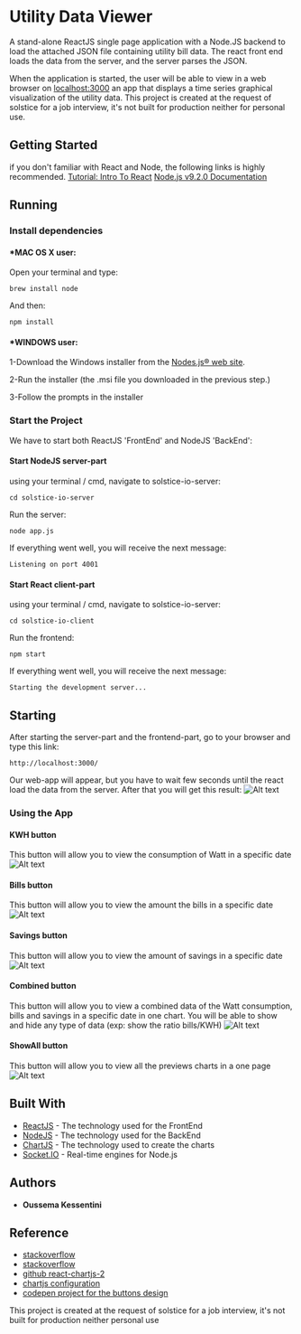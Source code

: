 # Utility Data Viewer
A stand-alone ReactJS single page application with a Node.JS backend to load the attached JSON file containing utility bill data.  The react front end loads the data from the server, and the server parses the JSON.

When the application is started, the user will be able to view in a web browser on [localhost:3000](http://localhost:3000/) an app that displays a time series graphical visualization of the utility data.
This project is created at the request of solstice for a job interview, it's not built for production neither for personal use.
## Getting Started

 if you don't familiar with React and Node, the following links is highly recommended.
 [Tutorial: Intro To React](https://reactjs.org/tutorial/tutorial.html)
 [Node.js v9.2.0 Documentation](https://nodejs.org/dist/latest-v9.x/docs/api/)
 
## Running
 
### Install dependencies

#### *MAC OS X user:

Open your terminal and type:
```
brew install node
```
And then:
```
npm install
```

#### *WINDOWS user:


1-Download the Windows installer from the [Nodes.js® web site](https://nodejs.org/en/).

2-Run the installer (the .msi file you downloaded in the previous step.)

3-Follow the prompts in the installer



### Start the  Project

We have to start both ReactJS 'FrontEnd' and NodeJS 'BackEnd':

#### Start NodeJS server-part
using your terminal / cmd, navigate to solstice-io-server:

```
cd solstice-io-server
```
Run the server:
```
node app.js
```
If everything went well, you will receive the next message:

```
Listening on port 4001
```
#### Start React client-part
using your terminal / cmd, navigate to solstice-io-server:

```
cd solstice-io-client
```
Run the frontend:
```
npm start
```
If everything went well, you will receive the next message:

```
Starting the development server...
```


## Starting

After starting the server-part and the frontend-part, go to your browser and type this link:
```
http://localhost:3000/
```
Our web-app will appear, but you have to wait few seconds until the react load the data from the server. After that you will get this result:
![Alt text](/pics/Starting.png?raw=true "Main Vue")

### Using the App
#### KWH button
This button will allow you to view the consumption of Watt in a specific date
![Alt text](/pics/KWH.png?raw=true "Main Vue")
#### Bills button
This button will allow you to view the amount the bills in a specific date
![Alt text](/pics/Bills.png?raw=true "Main Vue")
#### Savings button
This button will allow you to view the amount of savings in a specific date
![Alt text](/pics/savings.png?raw=true "Main Vue")
#### Combined button
This button will allow you to view a combined data of the Watt consumption, bills and savings in a specific date in one chart.
You will be able to show and hide any type of data (exp: show the ratio bills/KWH)
![Alt text](/pics/Combined.png?raw=true "Main Vue")
#### ShowAll button
This button will allow you to view all the previews charts in a one page
![Alt text](/pics/all.png?raw=true "Main Vue")






## Built With

* [ReactJS](http://www.dropwizard.io/1.0.2/docs/) - The technology used for the FrontEnd
* [NodeJS](https://maven.apache.org/) - The technology used for the BackEnd
* [ChartJS](https://rometools.github.io/rome/) - The technology used to create the charts
* [Socket.IO](https://rometools.github.io/rome/) - Real-time engines for Node.js


## Authors

* **Oussema Kessentini**


## Reference
* [stackoverflow](https://stackoverflow.com/questions/31632967/chartjs-how-to-set-custom-scale-in-bar-chart)
* [stackoverflow](https://stackoverflow.com/questions/36528660/react-chartjs-gives-back-a-type-error-intermediate-valuecharttype-is-not-a)
* [github react-chartjs-2](https://github.com/jerairrest/react-chartjs-2)
* [chartjs configuration](http://www.chartjs.org/docs/latest/configuration/)
* [codepen project for the buttons design](https://codepen.io/cheeriottis/pen/inluv)






This project is created at the request of solstice for a job interview, it's not built for production neither personal use



